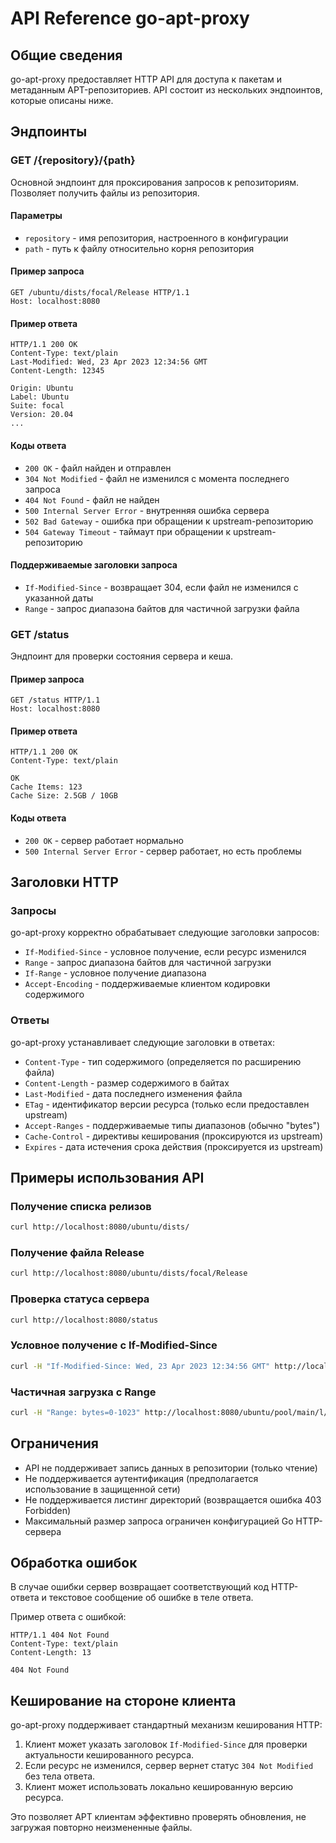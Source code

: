 # API Reference go-apt-proxy

## Общие сведения

go-apt-proxy предоставляет HTTP API для доступа к пакетам и метаданным APT-репозиториев. API состоит из нескольких эндпоинтов, которые описаны ниже.

## Эндпоинты

### GET /{repository}/{path}

Основной эндпоинт для проксирования запросов к репозиториям. Позволяет получить файлы из репозитория.

#### Параметры

- `repository` - имя репозитория, настроенного в конфигурации
- `path` - путь к файлу относительно корня репозитория

#### Пример запроса

```
GET /ubuntu/dists/focal/Release HTTP/1.1
Host: localhost:8080
```

#### Пример ответа

```
HTTP/1.1 200 OK
Content-Type: text/plain
Last-Modified: Wed, 23 Apr 2023 12:34:56 GMT
Content-Length: 12345

Origin: Ubuntu
Label: Ubuntu
Suite: focal
Version: 20.04
...
```

#### Коды ответа

- `200 OK` - файл найден и отправлен
- `304 Not Modified` - файл не изменился с момента последнего запроса
- `404 Not Found` - файл не найден
- `500 Internal Server Error` - внутренняя ошибка сервера
- `502 Bad Gateway` - ошибка при обращении к upstream-репозиторию
- `504 Gateway Timeout` - таймаут при обращении к upstream-репозиторию

#### Поддерживаемые заголовки запроса

- `If-Modified-Since` - возвращает 304, если файл не изменился с указанной даты
- `Range` - запрос диапазона байтов для частичной загрузки файла

### GET /status

Эндпоинт для проверки состояния сервера и кеша.

#### Пример запроса

```
GET /status HTTP/1.1
Host: localhost:8080
```

#### Пример ответа

```
HTTP/1.1 200 OK
Content-Type: text/plain

OK
Cache Items: 123
Cache Size: 2.5GB / 10GB
```

#### Коды ответа

- `200 OK` - сервер работает нормально
- `500 Internal Server Error` - сервер работает, но есть проблемы

## Заголовки HTTP

### Запросы

go-apt-proxy корректно обрабатывает следующие заголовки запросов:

- `If-Modified-Since` - условное получение, если ресурс изменился
- `Range` - запрос диапазона байтов для частичной загрузки
- `If-Range` - условное получение диапазона
- `Accept-Encoding` - поддерживаемые клиентом кодировки содержимого

### Ответы

go-apt-proxy устанавливает следующие заголовки в ответах:

- `Content-Type` - тип содержимого (определяется по расширению файла)
- `Content-Length` - размер содержимого в байтах
- `Last-Modified` - дата последнего изменения файла
- `ETag` - идентификатор версии ресурса (только если предоставлен upstream)
- `Accept-Ranges` - поддерживаемые типы диапазонов (обычно "bytes")
- `Cache-Control` - директивы кеширования (проксируются из upstream)
- `Expires` - дата истечения срока действия (проксируется из upstream)

## Примеры использования API

### Получение списка релизов

```bash
curl http://localhost:8080/ubuntu/dists/
```

### Получение файла Release

```bash
curl http://localhost:8080/ubuntu/dists/focal/Release
```

### Проверка статуса сервера

```bash
curl http://localhost:8080/status
```

### Условное получение с If-Modified-Since

```bash
curl -H "If-Modified-Since: Wed, 23 Apr 2023 12:34:56 GMT" http://localhost:8080/ubuntu/dists/focal/Release
```

### Частичная загрузка с Range

```bash
curl -H "Range: bytes=0-1023" http://localhost:8080/ubuntu/pool/main/l/linux/linux-image-5.4.0-26-generic_5.4.0-26.30_amd64.deb
```

## Ограничения

- API не поддерживает запись данных в репозитории (только чтение)
- Не поддерживается аутентификация (предполагается использование в защищенной сети)
- Не поддерживается листинг директорий (возвращается ошибка 403 Forbidden)
- Максимальный размер запроса ограничен конфигурацией Go HTTP-сервера

## Обработка ошибок

В случае ошибки сервер возвращает соответствующий код HTTP-ответа и текстовое сообщение об ошибке в теле ответа.

Пример ответа с ошибкой:

```
HTTP/1.1 404 Not Found
Content-Type: text/plain
Content-Length: 13

404 Not Found
```

## Кеширование на стороне клиента

go-apt-proxy поддерживает стандартный механизм кеширования HTTP:

1. Клиент может указать заголовок `If-Modified-Since` для проверки актуальности кешированного ресурса.
2. Если ресурс не изменился, сервер вернет статус `304 Not Modified` без тела ответа.
3. Клиент может использовать локально кешированную версию ресурса.

Это позволяет APT клиентам эффективно проверять обновления, не загружая повторно неизмененные файлы. 